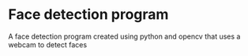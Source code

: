 # Face detection program
A face detection program created using python and opencv that uses a webcam to detect faces
